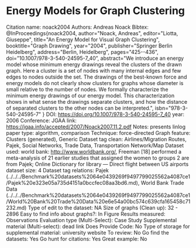 # Energy Models for Graph Clustering

Citation name: noack2004
Authors: Andreas Noack
Bibtex: @InProceedings{noack2004,
author="Noack, Andreas",
editor="Liotta, Giuseppe",
title="An Energy Model for Visual Graph Clustering",
booktitle="Graph Drawing",
year="2004",
publisher="Springer Berlin Heidelberg",
address="Berlin, Heidelberg",
pages="425--436",
doi=”10.1007/978-3-540-24595-7_40”,
abstract="We introduce an energy model whose minimum energy drawings reveal the clusters of the drawn graph. Here a cluster is a set of nodes with many internal edges and few edges to nodes outside the set. The drawings of the best-known force and energy models do not clearly show clusters for graphs whose diameter is small relative to the number of nodes. We formally characterize the minimum energy drawings of our energy model. This characterization shows in what sense the drawings separate clusters, and how the distance of separated clusters to the other nodes can be interpreted.",
isbn="978-3-540-24595-7"
}
DOI: https://doi.org/10.1007/978-3-540-24595-7_40
year: 2006
Conference: JGAA
link: https://jgaa.info/accepted/2007/Noack2007.11.2.pdf
Notes: presents linlog
paper type: algorithm, comparison
Technique: force-directed
Graph feature: Clusters (generated), Generic
Dataset tag clean: Airlines/Migration Routes, Pajek, Social Networks, Trade Data, Transportation Network/Map
Dataset used: world bank: http://www.worldbank.org/,
Freeman [18] performed a meta-analysis of 21 earlier studies that assigned the women to groups
2 are from Pajek; Online Dictionary for library — Direct flight between US airports
dataset size: 4
Dataset tag relations: Pajek (../../../Benchmark%20datasets%2064e0439269f9497799025562a4087ce1/Pajek%20e323e05a735d4151a0bccfec08aa3bd6.md), World Bank Trade Data (../../../Benchmark%20datasets%2064e0439269f9497799025562a4087ce1/World%20Bank%20Trade%20Data%20e6e54a00bc574c639cfa165458c71232.md)
Type of edit to the dataset: NA
Size of graphs (Clean up): 32 - 2896
Easy to find info about graphs?: In Figure
Results measured: Observations
Evaluation type (Multi-Select): Case Study
Supplemental material (Multi-select): dead link
Does Provide Code: No
Type of storage for supplemental material: university website
To review: No
Go find the datasets: Yes
Go hunt for citations: Yes
Great example: No